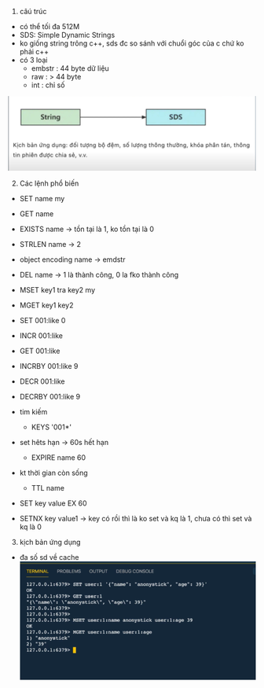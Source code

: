 1. câú trúc
- có thể tối đa 512M
- SDS: Simple Dynamic Strings
- ko giống string trông c++, sds đc so sánh với chuổi góc của c chứ ko phải c++
- có 3 loại 
    + embstr : 44 byte dữ liệu
    + raw : > 44 byte
    + int : chỉ số

![Alt texts](image.png)

2. Các lệnh phổ biến 
- SET name my
- GET name
- EXISTS name -> tồn tại là 1, ko tồn tại là 0
- STRLEN name -> 2
- object encoding name -> emdstr
- DEL name -> 1 là thành công,  0 la fko thành công

- MSET key1 tra key2 my
- MGET key1 key2

- SET 001:like 0
- INCR 001:like 
- GET 001:like 
- INCRBY 001:like 9
- DECR 001:like 
- DECRBY 001:like 9

- tim kiếm 
    + KEYS '001*'
- set hêts hạn -> 60s hết hạn
    + EXPIRE name 60
- kt thời gian còn sống 
    + TTL name

- SET key value  EX 60
- SETNX key value1 -> key có rồi thì là ko set và kq là 1, chưa có thì set và kq là 0



3. kịch bản ứng dụng
- đa số sd về cache
![Alt text](image-1.png)



